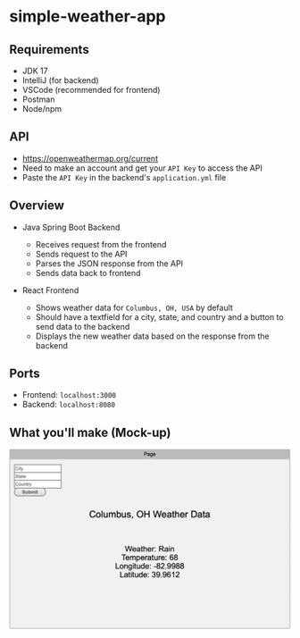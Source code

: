 # simple-weather-app

## Requirements
* JDK 17
* IntelliJ (for backend)
* VSCode (recommended for frontend)
* Postman
* Node/npm

## API
* https://openweathermap.org/current
* Need to make an account and get your `API Key` to access the API
* Paste the `API Key` in the backend's `application.yml` file

## Overview
* Java Spring Boot Backend
  - Receives request from the frontend
  - Sends request to the API
  - Parses the JSON response from the API
  - Sends data back to frontend

* React Frontend
  - Shows weather data for `Columbus, OH, USA` by default
  - Should have a textfield for a city, state, and country and a button to send data to the backend
  - Displays the new weather data based on the response from the backend

## Ports
* Frontend: `localhost:3000`
* Backend: `localhost:8080`

## What you'll make (Mock-up)
![frontend design](frontend-design.png)
